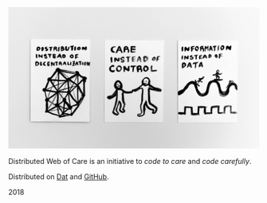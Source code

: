 ![group photo](/og.jpg)


Distributed Web of Care is an initiative to *code to care* and *code carefully*.


Distributed on [Dat](dat://distributedweb.care/) and [GitHub](https://github.com/tchoi8/distributedwebofcare).

2018  